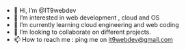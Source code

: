 - 👋 Hi, I’m @IT9webdev
- 👀 I’m interested in web development , cloud and OS
- 🌱 I’m currently learning cloud engineering and web coding
- 💞️ I’m looking to collaborate on different projects.
- 📫 How to reach me : ping me on it9webdev@gmail.com 

<!---
IT9webdev/IT9webdev is a ✨ special ✨ repository because its `README.md` (this file) appears on your GitHub profile.
You can click the Preview link to take a look at your changes.
--->
